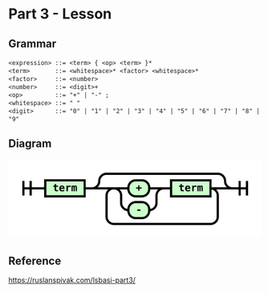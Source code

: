 # Part 3 - Lesson

## Grammar

```ebnf
<expression> ::= <term> { <op> <term> }*
<term>       ::= <whitespace>* <factor> <whitespace>*
<factor>     ::= <number>
<number>     ::= <digit>+
<op>         ::= "+" | "-" ;
<whitespace> ::= " "
<digit>      ::= "0" | "1" | "2" | "3" | "4" | "5" | "6" | "7" | "8" | "9"
```

## Diagram

![](diagram.svg)

## Reference

https://ruslanspivak.com/lsbasi-part3/
